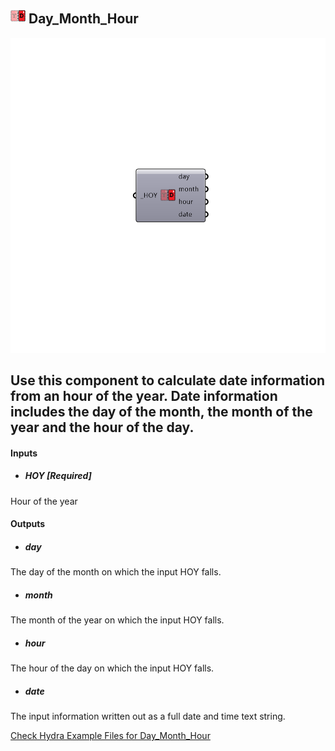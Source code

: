 ## ![](../../images/icons/Day_Month_Hour.png) Day_Month_Hour

![](../../images/components/Day_Month_Hour.png)

Use this component to calculate date information from an hour of the year.  Date information includes the day of the month, the month of the year and the hour of the day.
 -
 

#### Inputs
* ##### HOY [Required]
Hour of the year

#### Outputs
* ##### day
The day of the month on which the input HOY falls.
* ##### month
The month of the year on which the input HOY falls.
* ##### hour
The hour of the day on which the input HOY falls.
* ##### date
The input information written out as a full date and time text string.


[Check Hydra Example Files for Day_Month_Hour](https://hydrashare.github.io/hydra/index.html?keywords=Ladybug_Day_Month_Hour)